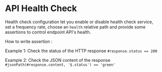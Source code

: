# API Health Check

Health check configuration let you enable or disable health check service, set a frequency rate, choose an `health` relative path and provide some assertions to control endpoint API's health.

How to write assertion :

Example 1: Check the status of the HTTP response
`#response.status == 200`

Example 2: Check the JSON content of the response
`#jsonPath(#response.content, '$.status') == 'green'`
